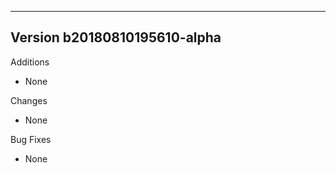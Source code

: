 ------------------------------------------------------
Version b20180810195610-alpha
------------------------------------------------------
Additions
- None

Changes
- None

Bug Fixes
- None
